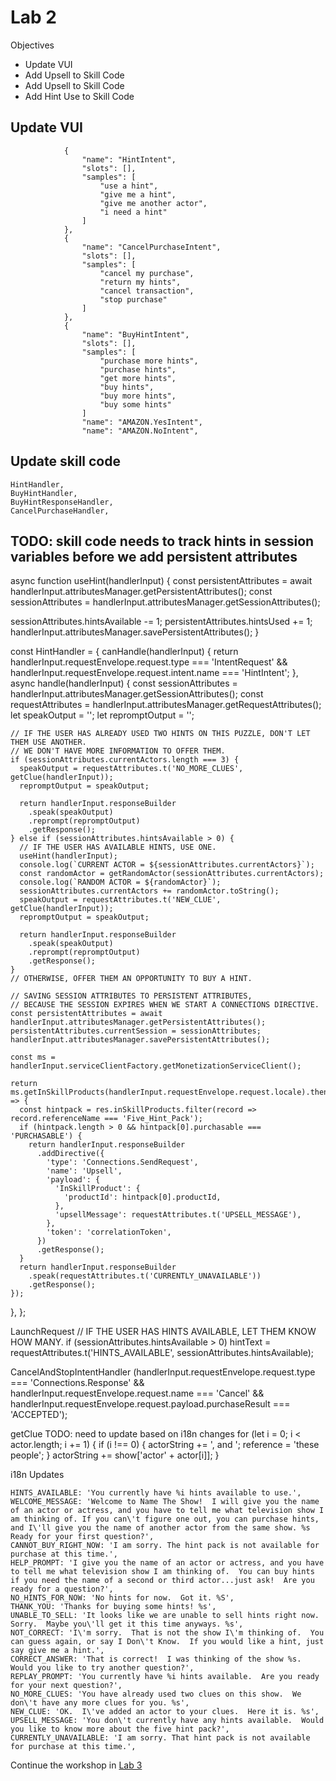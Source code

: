 # Lab 2

Objectives
* Update VUI
* Add Upsell to Skill Code
* Add Upsell to Skill Code
* Add Hint Use to Skill Code

## Update VUI

                {
                    "name": "HintIntent",
                    "slots": [],
                    "samples": [
                        "use a hint",
                        "give me a hint",
                        "give me another actor",
                        "i need a hint"
                    ]
                },
                {
                    "name": "CancelPurchaseIntent",
                    "slots": [],
                    "samples": [
                        "cancel my purchase",
                        "return my hints",
                        "cancel transaction",
                        "stop purchase"
                    ]
                },
                {
                    "name": "BuyHintIntent",
                    "slots": [],
                    "samples": [
                        "purchase more hints",
                        "purchase hints",
                        "get more hints",
                        "buy hints",
                        "buy more hints",
                        "buy some hints"
                    ]
                    "name": "AMAZON.YesIntent",
                    "name": "AMAZON.NoIntent",
 

 ## Update skill code

    HintHandler,
    BuyHintHandler,
    BuyHintResponseHandler,
    CancelPurchaseHandler,

## TODO: skill code needs to track hints in session variables before we add persistent attributes

async function useHint(handlerInput) {
  const persistentAttributes = await handlerInput.attributesManager.getPersistentAttributes();
  const sessionAttributes = handlerInput.attributesManager.getSessionAttributes();

  sessionAttributes.hintsAvailable -= 1;
  persistentAttributes.hintsUsed += 1;
  handlerInput.attributesManager.savePersistentAttributes();
}


const HintHandler = {
  canHandle(handlerInput) {
    return handlerInput.requestEnvelope.request.type === 'IntentRequest' &&
      handlerInput.requestEnvelope.request.intent.name === 'HintIntent';
  },
  async handle(handlerInput) {
    const sessionAttributes = handlerInput.attributesManager.getSessionAttributes();
    const requestAttributes = handlerInput.attributesManager.getRequestAttributes();
    let speakOutput = '';
    let repromptOutput = '';

    // IF THE USER HAS ALREADY USED TWO HINTS ON THIS PUZZLE, DON'T LET THEM USE ANOTHER.
    // WE DON'T HAVE MORE INFORMATION TO OFFER THEM.
    if (sessionAttributes.currentActors.length === 3) {
      speakOutput = requestAttributes.t('NO_MORE_CLUES', getClue(handlerInput));
      repromptOutput = speakOutput;

      return handlerInput.responseBuilder
        .speak(speakOutput)
        .reprompt(repromptOutput)
        .getResponse();
    } else if (sessionAttributes.hintsAvailable > 0) {
      // IF THE USER HAS AVAILABLE HINTS, USE ONE.
      useHint(handlerInput);
      console.log(`CURRENT ACTOR = ${sessionAttributes.currentActors}`);
      const randomActor = getRandomActor(sessionAttributes.currentActors);
      console.log(`RANDOM ACTOR = ${randomActor}`);
      sessionAttributes.currentActors += randomActor.toString();
      speakOutput = requestAttributes.t('NEW_CLUE', getClue(handlerInput));
      repromptOutput = speakOutput;

      return handlerInput.responseBuilder
        .speak(speakOutput)
        .reprompt(repromptOutput)
        .getResponse();
    }
    // OTHERWISE, OFFER THEM AN OPPORTUNITY TO BUY A HINT.

    // SAVING SESSION ATTRIBUTES TO PERSISTENT ATTRIBUTES,
    // BECAUSE THE SESSION EXPIRES WHEN WE START A CONNECTIONS DIRECTIVE.
    const persistentAttributes = await handlerInput.attributesManager.getPersistentAttributes();
    persistentAttributes.currentSession = sessionAttributes;
    handlerInput.attributesManager.savePersistentAttributes();

    const ms = handlerInput.serviceClientFactory.getMonetizationServiceClient();

    return ms.getInSkillProducts(handlerInput.requestEnvelope.request.locale).then((res) => {
      const hintpack = res.inSkillProducts.filter(record => record.referenceName === 'Five_Hint_Pack');
      if (hintpack.length > 0 && hintpack[0].purchasable === 'PURCHASABLE') {
        return handlerInput.responseBuilder
          .addDirective({
            'type': 'Connections.SendRequest',
            'name': 'Upsell',
            'payload': {
              'InSkillProduct': {
                'productId': hintpack[0].productId,
              },
              'upsellMessage': requestAttributes.t('UPSELL_MESSAGE'),
            },
            'token': 'correlationToken',
          })
          .getResponse();
      }
      return handlerInput.responseBuilder
        .speak(requestAttributes.t('CURRENTLY_UNAVAILABLE'))
        .getResponse();
    });
  },
};

LaunchRequest
    // IF THE USER HAS HINTS AVAILABLE, LET THEM KNOW HOW MANY.
    if (sessionAttributes.hintsAvailable > 0) hintText = requestAttributes.t('HINTS_AVAILABLE', sessionAttributes.hintsAvailable);


CancelAndStopIntentHandler
      (handlerInput.requestEnvelope.request.type === 'Connections.Response' &&
        handlerInput.requestEnvelope.request.name === 'Cancel' &&
        handlerInput.requestEnvelope.request.payload.purchaseResult === 'ACCEPTED');

getClue
  TODO: need to update based on i18n changes
  for (let i = 0; i < actor.length; i += 1) {
    if (i !== 0) {
      actorString += ', and ';
      reference = 'these people';
    }
    actorString += show['actor' + actor[i]];
  }

i18n Updates

    HINTS_AVAILABLE: 'You currently have %i hints available to use.',
    WELCOME_MESSAGE: 'Welcome to Name The Show!  I will give you the name of an actor or actress, and you have to tell me what television show I am thinking of. If you can\'t figure one out, you can purchase hints, and I\'ll give you the name of another actor from the same show. %s Ready for your first question?',
    CANNOT_BUY_RIGHT_NOW: 'I am sorry. The hint pack is not available for purchase at this time.',
    HELP_PROMPT: 'I give you the name of an actor or actress, and you have to tell me what television show I am thinking of.  You can buy hints if you need the name of a second or third actor...just ask!  Are you ready for a question?',
    NO_HINTS_FOR_NOW: 'No hints for now.  Got it. %S',
    THANK_YOU: 'Thanks for buying some hints! %s',
    UNABLE_TO_SELL: 'It looks like we are unable to sell hints right now.  Sorry.  Maybe you\'ll get it this time anyways. %s',
    NOT_CORRECT: 'I\'m sorry.  That is not the show I\'m thinking of.  You can guess again, or say I Don\'t Know.  If you would like a hint, just say give me a hint.',
    CORRECT_ANSWER: 'That is correct!  I was thinking of the show %s.  Would you like to try another question?',
    REPLAY_PROMPT: 'You currently have %i hints available.  Are you ready for your next question?',
    NO_MORE_CLUES: 'You have already used two clues on this show.  We don\'t have any more clues for you. %s',
    NEW_CLUE: 'OK.  I\'ve added an actor to your clues.  Here it is. %s',
    UPSELL_MESSAGE: 'You don\'t currently have any hints available.  Would you like to know more about the five hint pack?',
    CURRENTLY_UNAVAILABLE: 'I am sorry. That hint pack is not available for purchase at this time.',

Continue the workshop in [Lab 3](./../5%20-%20Lab$203%20Resources/README.md)
